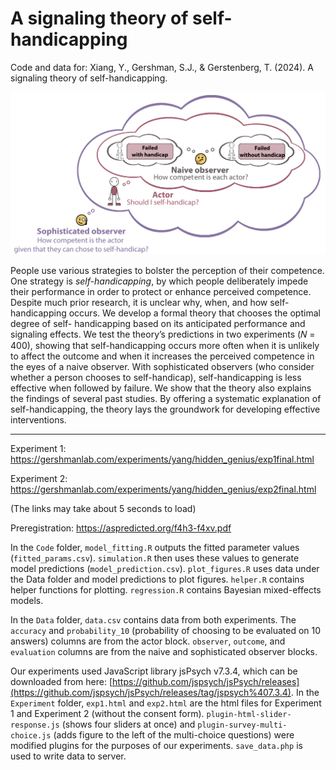 # A signaling theory of self-handicapping
Code and data for: Xiang, Y., Gershman, S.J., & Gerstenberg, T. (2024). A signaling theory of self-handicapping.

<div align="center"><img src="Figures/theory_schematic.png" alt="Theory Schematic" width="600" /></div>

People use various strategies to bolster the perception of their competence. One strategy is
<i>self-handicapping</i>, by which people deliberately impede their performance in order to protect or
enhance perceived competence. Despite much prior research, it is unclear why, when, and how
self-handicapping occurs. We develop a formal theory that chooses the optimal degree of self-
handicapping based on its anticipated performance and signaling effects. We test the theory’s
predictions in two experiments (𝑁 = 400), showing that self-handicapping occurs more often
when it is unlikely to affect the outcome and when it increases the perceived competence in the
eyes of a naive observer. With sophisticated observers (who consider whether a person chooses
to self-handicap), self-handicapping is less effective when followed by failure. We show that the
theory also explains the findings of several past studies. By offering a systematic explanation
of self-handicapping, the theory lays the groundwork for developing effective interventions.

<hr>

Experiment 1: https://gershmanlab.com/experiments/yang/hidden_genius/exp1final.html

Experiment 2: https://gershmanlab.com/experiments/yang/hidden_genius/exp2final.html

(The links may take about 5 seconds to load)

Preregistration: https://aspredicted.org/f4h3-f4xv.pdf

In the `Code` folder, `model_fitting.R` outputs the fitted parameter values (`fitted_params.csv`). `simulation.R` then uses these values to generate model predictions (`model_prediction.csv`). `plot_figures.R` uses data under the Data folder and model predictions to plot figures. `helper.R` contains helper functions for plotting. `regression.R` contains Bayesian mixed-effects models. 

In the `Data` folder, `data.csv` contains data from both experiments. The `accuracy` and `probability_10` (probability of choosing to be evaluated on 10 answers) columns are from the actor block. `observer`, `outcome`, and `evaluation` columns are from the naive and sophisticated observer blocks.

Our experiments used JavaScript library jsPsych v7.3.4, which can be downloaded from here: [https://github.com/jspsych/jsPsych/releases](https://github.com/jspsych/jsPsych/releases/tag/jspsych%407.3.4). In the `Experiment` folder, `exp1.html` and `exp2.html` are the html files for Experiment 1 and Experiment 2 (without the consent form). 
`plugin-html-slider-response.js` (shows four sliders at once) and `plugin-survey-multi-choice.js` (adds figure to the left of the multi-choice questions) were modified plugins for the purposes of our experiments. `save_data.php` is used to write data to server.

